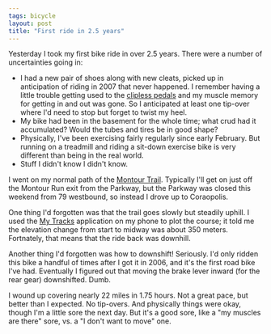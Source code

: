 ```yaml
---
tags: bicycle
layout: post
title: "First ride in 2.5 years"
---
```




<p>Yesterday I took my first bike ride in over 2.5 years. There
were a number of uncertainties going in: </p>

<ul>

  <li>I had a new pair of shoes along with new cleats, picked up
  in anticipation of riding in 2007 that never happened. I
  remember having a little trouble getting used to the 
  <a href="http://www.mtbr.com/cat/drivetrain/pedal/time/atac-xe/PRD_415783_135crx.aspx">clipless pedals</a> 
  and my muscle memory for getting in and out was
  gone. So I anticipated at least one tip-over where I'd need to
  stop but forget to twist my heel.</li>

  <li>My bike had been in the basement for the whole time; what
  crud had it accumulated? Would the tubes and tires be in good
  shape?</li>

  <li>Physically, I've been exercising fairly regularly since
  early February. But running on a treadmill and riding a
  sit-down exercise bike is very different than being in the real
  world.</li>

  <li>Stuff I didn't know I didn't know.</li>

</ul>

<p>I went on my normal path of the 
<a href="http://www.montourtrail.org/">Montour Trail</a>. 
Typically I'll get on just off the Montour Run exit from the
Parkway, but the Parkway was closed this weekend from 79
westbound, so instead I drove up to Coraopolis.</p>

<p>One thing I'd forgotten was that the trail goes slowly but
steadily uphill. I used the <a
href="http://mytracks.appspot.com/">My Tracks</a> application on
my phone to plot the course; it told me the elevation change from
start to midway was about 350 meters. Fortnately, that means that
the ride back was downhill.</p>

<p>Another thing I'd forgotten was how to downshift!
Seriously. I'd only ridden this bike a handful of times after I
got it in 2006, and it's the first road bike I've had. Eventually
I figured out that moving the brake lever inward (for the rear
gear) downshifted. Dumb.</p>

<p>I wound up covering nearly 22 miles in 1.75 hours. Not a great
pace, but better than I expected. No tip-overs. And physically
things were okay, though I'm a little sore the next day. But it's
a good sore, like a "my muscles are there" sore, vs. a "I don't
want to move" one.</p>



